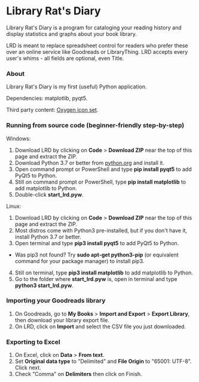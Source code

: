 # Library Rat's Diary

Library Rat's Diary is a program for cataloging your reading history and display statistics and graphs about your book library. 

LRD is meant to replace spreadsheet control for readers who prefer these over an online service like Goodreads or LibraryThing. LRD accepts every user's whims - all fields are optional, even Title.

### About

Library Rat's Diary is my first (useful) Python application. 

Dependencies: matplotlib, pyqt5.

Third party content: [Oxygen icon set](https://github.com/KDE/oxygen-icons5).

### Running from source code (beginner-friendly step-by-step)

Windows:

1. Download LRD by clicking on **Code** > **Download ZIP** near the top of this page and extract the ZIP.
2. Download Python 3.7 or better from [python.org](https://www.python.org/) and install it.
3. Open command prompt or PowerShell and type **pip install pyqt5** to add PyQt5 to Python.
4. Still on command prompt or PowerShell, type **pip install matplotlib** to add matplotlib to Python.
5. Double-click **start_lrd.pyw**.

Linux:

1. Download LRD by clicking on **Code** > **Download ZIP** near the top of this page and extract the ZIP.
2. Most distros come with Python3 pre-installed, but if you don't have it, install Python 3.7 or better.
3. Open terminal and type **pip3 install pyqt5** to add PyQt5 to Python.
  - Was pip3 not found? Try **sudo apt-get python3-pip** (or equivalent command for your package manager) to install pip3.
4. Still on terminal, type **pip3 install matplotlib** to add matplotlib to Python.
5. Go to the folder where **start_lrd.pyw** is, open in terminal and type **python3 start_lrd.pyw**.

### Importing your Goodreads library

1. On Goodreads, go to **My Books** > **Import and Export** > **Export Library**, then download your library export file.
2. On LRD, click on **Import** and select the CSV file you just downloaded.

### Exporting to Excel

1. On Excel, click on **Data** > **From text**.
2. Set **Original data type** to "Delimited" and **File Origin** to "65001: UTF-8". Click next.
3. Check "Comma" on **Delimiters** then click on Finish.
